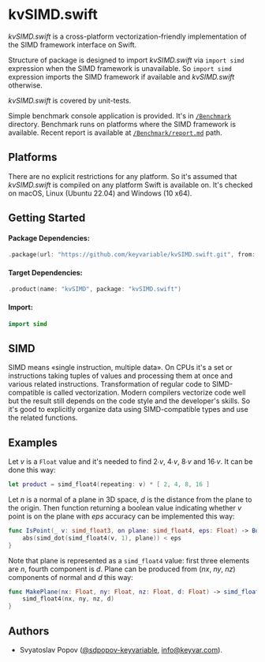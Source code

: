 # kvSIMD.swift

*kvSIMD.swift* is a cross-platform vectorization-friendly implementation of the SIMD framework interface on Swift.

Structure of package is designed to import *kvSIMD.swift* via `import simd` expression when the SIMD framework is unavailable.
So `import simd` expression imports the SIMD framework if available and *kvSIMD.swift* otherwise.

*kvSIMD.swift* is covered by unit-tests.

Simple benchmark console application is provided.
It's in [`/Benchmark`](./Benchmark) directory.
Benchmark runs on platforms where the SIMD framework is available.
Recent report is available at [`/Benchmark/report.md`](./Benchmark/report.md) path.


## Platforms

There are no explicit restrictions for any platform.
So it's assumed that *kvSIMD.swift* is compiled on any platform Swift is available on.
It's checked on macOS, Linux (Ubuntu 22.04) and Windows (10 x64).


## Getting Started

#### Package Dependencies:
```swift
.package(url: "https://github.com/keyvariable/kvSIMD.swift.git", from: "1.0.2")
```
#### Target Dependencies:
```swift
.product(name: "kvSIMD", package: "kvSIMD.swift")
```
#### Import:
```swift
import simd
```


## SIMD

SIMD means «single instruction, multiple data».
On CPUs it's a set or instructions taking tuples of values and processing them at once and various related instructions.
Transformation of regular code to SIMD-compatible is called vectorization.
Modern compilers vectorize code well but the result still depends on the code style and the developer's skills.
So it's good to explicitly organize data using SIMD-compatible types and use the related functions.


## Examples

Let *v* is a `Float` value and it's needed to find 2∙*v*, 4∙*v*, 8∙*v* and 16∙*v*. It can be done this way:
```swift
let product = simd_float4(repeating: v) * [ 2, 4, 8, 16 ]
```

Let *n* is a normal of a plane in 3D space, *d* is the distance from the plane to the origin.
Then function returning a boolean value indicating whether *v* point is on the plane with *eps* accuracy can be implemented this way:
```swift
func IsPoint(_ v: simd_float3, on plane: simd_float4, eps: Float) -> Bool {
    abs(simd_dot(simd_float4(v, 1), plane)) < eps
}
```
Note that plane is represented as a `simd_float4` value: first three elements are *n*, fourth component is *d*.
Plane can be produced from (*nx*, *ny*, *nz*) components of normal and *d* this way:
```swift
func MakePlane(nx: Float, ny: Float, nz: Float, d: Float) -> simd_float4 {
    simd_float4(nx, ny, nz, d)
}
```

## Authors

- Svyatoslav Popov ([@sdpopov-keyvariable](https://github.com/sdpopov-keyvariable), [info@keyvar.com](mailto:info@keyvar.com)).
